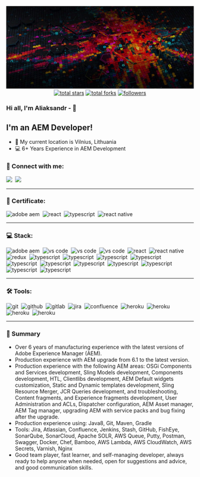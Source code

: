 <img src="https://github.com/AliaksandrHvozdzeu/AliaksandrHvozdzeu/blob/main/assets/bk.jpg">

<div align="center">
  <a href="https://github.com/AliaksandrHvozdzeu?tab=repositories&sort=stargazers">
    <img alt="total stars" title="Total stars on GitHub" src="https://custom-icon-badges.herokuapp.com/badge/dynamic/json?logo=star&color=7c007c&labelColor=640464&label=Stars&style=for-the-badge&query=%24.stars&url=https://api.github-star-counter.workers.dev/user/AliaksandrHvozdzeu"/></a>
  <a href="https://github.com/AliaksandrHvozdzeu?tab=repositories&sort=stargazers">
    <img alt="total forks" title="Total forks on GitHub" src="https://custom-icon-badges.herokuapp.com/badge/dynamic/json?logo=fork&color=55960c&labelColor=488207&label=Forks&style=for-the-badge&query=%24.forks&url=https://api.github-star-counter.workers.dev/user/AliaksandrHvozdzeu"/></a>
  <a href="https://github.com/AliaksandrHvozdzeu">
    <img alt="followers" title="Follow me on Github" src="https://custom-icon-badges.herokuapp.com/github/followers/AliaksandrHvozdzeu?color=236ad3&labelColor=1155ba&style=for-the-badge&logo=person-add&label=Follow&logoColor=white"/></a>
</div>

### Hi all, I'm Aliaksandr - 👋 

## I'm an AEM Developer!

- 📍 My current location is Vilnius, Lithuania
- 💻 6+ Years Experience in AEM Development

### 🤝 Connect with me:

<a href="https://www.instagram.com/aleksandr.gvozdev/"><img src="https://img.shields.io/badge/instagram-E4405F.svg?&style=for-the-badge&logo=instagram&logoColor=white"/></a>&nbsp;
<a href="https://www.linkedin.com/in/gvozdevalexsander/"><img src="https://img.shields.io/badge/linkedin-0077B5.svg?&style=for-the-badge&logo=linkedin&logoColor=white"/></a>&nbsp;

---

### 📂 Certificate:

<img alt="adobe aem" src="https://img.shields.io/badge/adobe-aem-%23FF0000.svg?style=for-the-badge&logo=adobe&logoColor=white" />&nbsp;
<img alt="react" src="https://img.shields.io/badge/react-61DAFB.svg?&style=for-the-badge&logo=react&logoColor=fff" />&nbsp;
<img alt="typescript" src="https://img.shields.io/badge/angular-%23DD0031.svg?style=for-the-badge&logo=angular&logoColor=white" />&nbsp;
<img alt="react native" src="https://img.shields.io/badge/react_native-%2320232a.svg?style=for-the-badge&logo=react&logoColor=%2361DAFB" />&nbsp;

---

### 💻 Stack:

<img alt="adobe aem" src="https://img.shields.io/badge/adobe-aem-%23FF0000.svg?style=for-the-badge&logo=adobe&logoColor=white" />&nbsp;
<img alt="vs code" src="https://img.shields.io/badge/adobe-%23FF0000.svg?style=for-the-badge&logo=adobe&logoColor=white" />&nbsp;
<img alt="vs code" src="https://img.shields.io/badge/java-%23ED8B00.svg?style=for-the-badge&logo=java&logoColor=white" />&nbsp;
<img alt="vs code" src="https://img.shields.io/badge/javascript-%23323330.svg?style=for-the-badge&logo=javascript&logoColor=%23F7DF1E" />&nbsp;
<img alt="react" src="https://img.shields.io/badge/react-61DAFB.svg?&style=for-the-badge&logo=react&logoColor=fff" />&nbsp;
<img alt="react native" src="https://img.shields.io/badge/react_native-%2320232a.svg?style=for-the-badge&logo=react&logoColor=%2361DAFB" />&nbsp;
<img alt="redux" src="https://img.shields.io/badge/redux-764ABC.svg?&style=for-the-badge&logo=redux&logoColor=fff" />&nbsp;
<img alt="typescript" src="https://img.shields.io/badge/typescript-007ACC.svg?&style=for-the-badge&logo=typescript&logoColor=fff" />&nbsp;
<img alt="typescript" src="https://img.shields.io/badge/angular-%23DD0031.svg?style=for-the-badge&logo=angular&logoColor=white" />&nbsp;
<img alt="typescript" src="https://img.shields.io/badge/css3-%231572B6.svg?style=for-the-badge&logo=css3&logoColor=white" />&nbsp;
<img alt="typescript" src="https://img.shields.io/badge/node.js-6DA55F?style=for-the-badge&logo=node.js&logoColor=white" />&nbsp;
<img alt="typescript" src="https://img.shields.io/badge/apache-%23D42029.svg?style=for-the-badge&logo=apache&logoColor=white" />&nbsp;
<img alt="typescript" src="https://img.shields.io/badge/Apache%20Maven-C71A36?style=for-the-badge&logo=Apache%20Maven&logoColor=white" />&nbsp;
<img alt="typescript" src="https://img.shields.io/badge/jenkins-%232C5263.svg?style=for-the-badge&logo=jenkins&logoColor=white" />&nbsp;
<img alt="typescript" src="https://img.shields.io/badge/MongoDB-%234ea94b.svg?style=for-the-badge&logo=mongodb&logoColor=white" />&nbsp;
<img alt="typescript" src="https://img.shields.io/badge/mysql-%2300f.svg?style=for-the-badge&logo=mysql&logoColor=white" />&nbsp;
<img alt="typescript" src="https://img.shields.io/badge/postgres-%23316192.svg?style=for-the-badge&logo=postgresql&logoColor=white" />&nbsp;
<img alt="typescript" src="https://img.shields.io/badge/-jest-%23C21325?style=for-the-badge&logo=jest&logoColor=white" />&nbsp;

---

### 🛠 Tools:

<img alt="git" src="https://img.shields.io/badge/git-F05033.svg?&style=for-the-badge&logo=git&logoColor=fff" />&nbsp;
<img alt="github" src="https://img.shields.io/badge/github-000.svg?&style=for-the-badge&logo=github&logoColor=fff" />&nbsp;
<img alt="gitlab" src="https://img.shields.io/badge/gitlab-380D75.svg?&style=for-the-badge&logo=gitlab&logoColor=fff" />&nbsp;
<img alt="jira" src="https://img.shields.io/badge/jira-2D80FF.svg?&style=for-the-badge&logo=jira&logoColor=fff" />&nbsp;
<img alt="confluence" src="https://img.shields.io/badge/confluence-1F4D7D.svg?&style=for-the-badge&logo=confluence&logoColor=fff" />&nbsp;
<img alt="heroku" src="https://img.shields.io/badge/heroku-5920B1.svg?&style=for-the-badge&logo=heroku&logoColor=fff" />&nbsp;
<img alt="heroku" src="https://img.shields.io/badge/Eclipse-FE7A16.svg?style=for-the-badge&logo=Eclipse&logoColor=white" />&nbsp;
<img alt="heroku" src="https://img.shields.io/badge/IntelliJIDEA-000000.svg?style=for-the-badge&logo=intellij-idea&logoColor=white" />&nbsp;
<img alt="heroku" src="https://img.shields.io/badge/webstorm-143?style=for-the-badge&logo=webstorm&logoColor=white&color=black" />&nbsp;

---

### 📄 Summary

- Over 6 years of manufacturing experience with the latest versions of Adobe Experience Manager (AEM).
- Production experience with AEM upgrade from 6.1 to the latest version.
- Production experience with the following AEM areas: OSGi Components and Services development, Sling Models development, Components development, HTL, Clientlibs development, AEM Default widgets customization, Static and Dynamic templates development, Sling Resource Merger, JCR Queries development, and troubleshooting, Content fragments, and Experience fragments development, User Administration and ACLs, Dispatcher configuration, AEM Asset manager, AEM Tag manager, upgrading AEM with service packs and bug fixing after the upgrade.
- Production experience using: Java8, Git, Maven, Gradle
- Tools: Jira, Atlassian, Confluence, Jenkins, Stash, GitHub, FishEye, SonarQube, SonarCloud, Apache SOLR, AWS Queue, Putty, Postman, Swagger, Docker, Chef, Bamboo, AWS Lambda, AWS CloudWatch, AWS Secrets, Varnish, Nginx
- Good team player, fast learner, and self-managing developer, always ready to help anyone when needed, open for suggestions and advice, and good communication skills.
